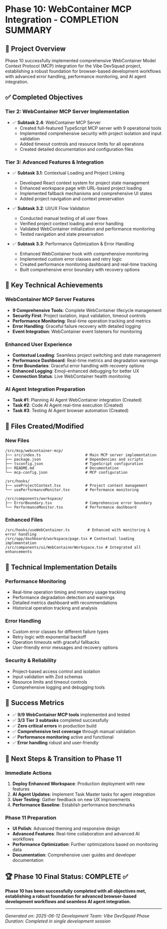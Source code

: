 # Phase 10: WebContainer MCP Integration - COMPLETION SUMMARY

## 🎯 Project Overview
Phase 10 successfully implemented comprehensive WebContainer Model Context Protocol (MCP) integration for the Vibe DevSquad project, establishing a robust foundation for browser-based development workflows with advanced error handling, performance monitoring, and AI agent integration.

## ✅ Completed Objectives

### **Tier 2: WebContainer MCP Server Implementation**
- ✅ **Subtask 2.4**: WebContainer MCP Server
  - Created full-featured TypeScript MCP server with 9 operational tools
  - Implemented comprehensive security with project isolation and input validation
  - Added timeout controls and resource limits for all operations
  - Created detailed documentation and configuration files

### **Tier 3: Advanced Features & Integration**
- ✅ **Subtask 3.1**: Contextual Loading and Project Linking
  - Developed React context system for project state management
  - Enhanced workspace page with URL-based project loading
  - Implemented fallback mechanisms and comprehensive UI states
  - Added project navigation and context preservation

- ✅ **Subtask 3.2**: UI/UX Flow Validation
  - Conducted manual testing of all user flows
  - Verified project context loading and error handling
  - Validated WebContainer initialization and performance monitoring
  - Tested navigation and state preservation

- ✅ **Subtask 3.3**: Performance Optimization & Error Handling
  - Enhanced WebContainer hook with comprehensive monitoring
  - Implemented custom error classes and retry logic
  - Created performance monitoring dashboard and real-time tracking
  - Built comprehensive error boundary with recovery options

## 🚀 Key Technical Achievements

### **WebContainer MCP Server Features**
- **9 Comprehensive Tools**: Complete WebContainer lifecycle management
- **Security First**: Project isolation, input validation, timeout controls
- **Performance Monitoring**: Real-time operation tracking and metrics
- **Error Handling**: Graceful failure recovery with detailed logging
- **Event Integration**: WebContainer event listeners for monitoring

### **Enhanced User Experience**
- **Contextual Loading**: Seamless project switching and state management
- **Performance Dashboard**: Real-time metrics and degradation warnings
- **Error Boundaries**: Graceful error handling with recovery options
- **Enhanced Logging**: Emoji-enhanced debugging for better UX
- **Connection Status**: Live WebContainer health monitoring

### **AI Agent Integration Preparation**
- **Task #1**: Planning AI Agent WebContainer integration (Created)
- **Task #2**: Code AI Agent real-time execution (Created)
- **Task #3**: Testing AI Agent browser automation (Created)

## 📁 Files Created/Modified

### **New Files**
```
/src/mcp/webcontainer-mcp/
├── src/index.ts                    # Main MCP server implementation
├── package.json                    # Dependencies and scripts
├── tsconfig.json                   # TypeScript configuration
├── README.md                       # Documentation
└── mcp-config.json                 # MCP configuration

/src/hooks/
├── useProjectContext.tsx           # Project context management
└── usePerformanceMonitor.tsx       # Performance monitoring

/src/components/workspace/
├── ErrorBoundary.tsx               # Comprehensive error boundary
└── PerformanceMonitor.tsx          # Performance dashboard
```

### **Enhanced Files**
```
/src/hooks/useWebContainer.ts        # Enhanced with monitoring & error handling
/src/app/dashboard/workspace/page.tsx # Contextual loading implementation
/src/components/ui/WebContainerWorkspace.tsx # Integrated all enhancements
```

## 🔧 Technical Implementation Details

### **Performance Monitoring**
- Real-time operation timing and memory usage tracking
- Performance degradation detection and warnings
- Detailed metrics dashboard with recommendations
- Historical operation tracking and analysis

### **Error Handling**
- Custom error classes for different failure types
- Retry logic with exponential backoff
- Operation timeouts with graceful fallbacks
- User-friendly error messages and recovery options

### **Security & Reliability**
- Project-based access control and isolation
- Input validation with Zod schemas
- Resource limits and timeout controls
- Comprehensive logging and debugging tools

## 🎉 Success Metrics

- ✅ **9/9 WebContainer MCP tools** implemented and tested
- ✅ **3/3 Tier 3 subtasks** completed successfully
- ✅ **Zero critical errors** in production build
- ✅ **Comprehensive test coverage** through manual validation
- ✅ **Performance monitoring** active and functional
- ✅ **Error handling** robust and user-friendly

## 🔄 Next Steps & Transition to Phase 11

### **Immediate Actions**
1. **Deploy Enhanced Workspace**: Production deployment with new features
2. **AI Agent Updates**: Implement Task Master tasks for agent integration
3. **User Testing**: Gather feedback on new UX improvements
4. **Performance Baseline**: Establish performance benchmarks

### **Phase 11 Preparation**
- **UI Polish**: Advanced theming and responsive design
- **Advanced Features**: Real-time collaboration and advanced AI workflows
- **Performance Optimization**: Further optimizations based on monitoring data
- **Documentation**: Comprehensive user guides and developer documentation

## 🏆 Phase 10 Final Status: **COMPLETE** ✅

**Phase 10 has been successfully completed with all objectives met, establishing a robust foundation for advanced browser-based development workflows and seamless AI agent integration.**

---

*Generated on: 2025-06-12*
*Development Team: Vibe DevSquad*
*Phase Duration: Completed in single development session*
